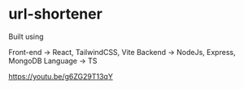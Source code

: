 # url-shortener


Built using 

Front-end ->  React, TailwindCSS, Vite
Backend -> NodeJs, Express, MongoDB
Language -> TS

https://youtu.be/g6ZG29T13qY
